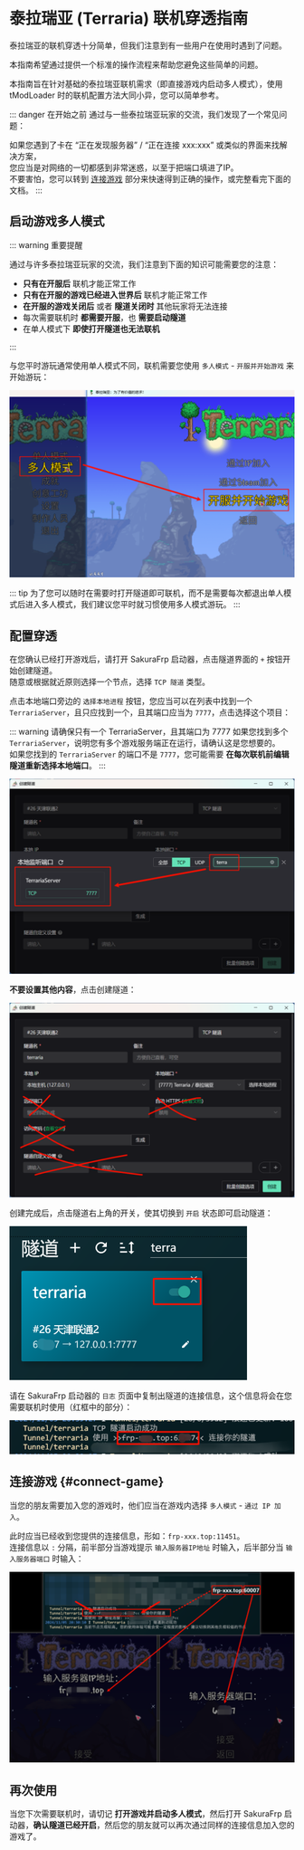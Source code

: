 # 泰拉瑞亚 (Terraria) 联机穿透指南

泰拉瑞亚的联机穿透十分简单，但我们注意到有一些用户在使用时遇到了问题。

本指南希望通过提供一个标准的操作流程来帮助您避免这些简单的问题。

本指南旨在针对基础的泰拉瑞亚联机需求（即直接游戏内启动多人模式），使用 tModLoader 时的联机配置方法大同小异，您可以简单参考。

::: danger 在开始之前
通过与一些泰拉瑞亚玩家的交流，我们发现了一个常见问题：

如果您遇到了卡在 “正在发现服务器” / “正在连接 xxx:xxx” 或类似的界面来找解决方案，  
您应当是对网络的一切都感到非常迷惑，以至于把端口填进了IP。  
不要害怕，您可以转到 [连接游戏](#connect-game) 部分来快速得到正确的操作，或完整看完下面的文档。
:::

## 启动游戏多人模式

::: warning 重要提醒

通过与许多泰拉瑞亚玩家的交流，我们注意到下面的知识可能需要您的注意：

- **只有在开服后** 联机才能正常工作
- **只有在开服的游戏已经进入世界后** 联机才能正常工作
- **在开服的游戏关闭后** 或者 **隧道关闭时** 其他玩家将无法连接
- 每次需要联机时 **都需要开服**，也 **需要启动隧道**
- 在单人模式下 **即使打开隧道也无法联机**

:::

与您平时游玩通常使用单人模式不同，联机需要您使用 `多人模式` - `开服并开始游戏` 来开始游玩：

![](_images/terraria-start-multi.png)

::: tip
为了您可以随时在需要时打开隧道即可联机，而不是需要每次都退出单人模式后进入多人模式，我们建议您平时就习惯使用多人模式游玩。
:::

## 配置穿透

在您确认已经打开游戏后，请打开 SakuraFrp 启动器，点击隧道界面的 `+` 按钮开始创建隧道。  
随意或根据就近原则选择一个节点，选择 `TCP 隧道` 类型。

点击本地端口旁边的 `选择本地进程` 按钮，您应当可以在列表中找到一个 `TerrariaServer`，且只应找到一个，且其端口应当为 `7777`，点击选择这个项目：

::: warning 请确保只有一个 TerrariaServer，且其端口为 7777
如果您找到多个 `TerrariaServer`，说明您有多个游戏服务端正在运行，请确认这是您想要的。  
如果您找到的 `TerrariaServer` 的端口不是 `7777`，您可能需要 **在每次联机前编辑隧道重新选择本地端口**。
:::

![](_images/terraria-choose-port.png)

**不要设置其他内容**，点击创建隧道：

![](_images/terraria-create-tunnel.png)

创建完成后，点击隧道右上角的开关，使其切换到 `开启` 状态即可启动隧道：

![](_images/terraria-start-tunnel.png)

请在 SakuraFrp 启动器的 `日志` 页面中复制出隧道的连接信息，这个信息将会在您需要联机时使用（红框中的部分）：

![](_images/terraria-tunnel-info.png)

## 连接游戏 {#connect-game}

当您的朋友需要加入您的游戏时，他们应当在游戏内选择 `多人模式` - `通过 IP 加入`。

此时应当已经收到您提供的连接信息，形如：`frp-xxx.top:11451`。  
连接信息以 `:` 分隔，前半部分当游戏提示 `输入服务器IP地址` 时输入，后半部分当 `输入服务器端口` 时输入：

![](_images/terraria-join.png)

## 再次使用

当您下次需要联机时，请切记 **打开游戏并启动多人模式**，然后打开 SakuraFrp 启动器，**确认隧道已经开启**，然后您的朋友就可以再次通过同样的连接信息加入您的游戏了。
